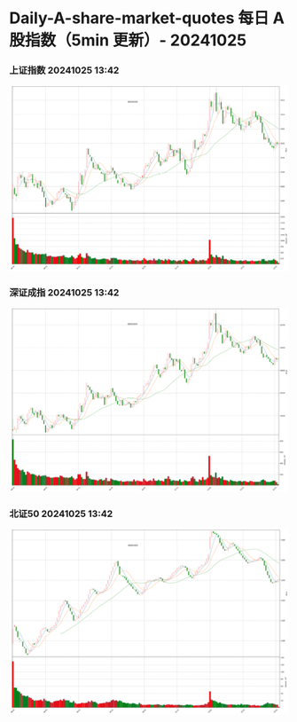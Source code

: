 
# Daily-A-share-market-quotes 每日 A 股指数（5min 更新）- 20241025

### 上证指数 20241025 13:42
![](./fig/2024/10/20241025-sh000001.png)

### 深证成指 20241025 13:42
![](./fig/2024/10/20241025-sz399001.png)

### 北证50 20241025 13:42
![](./fig/2024/10/20241025-bj899050.png)
